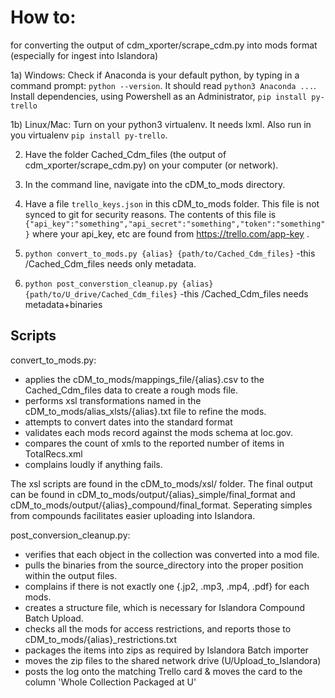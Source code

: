 # How to:

for converting the output of cdm_xporter/scrape_cdm.py into mods format (especially for ingest into Islandora)
  
  1a) Windows:  Check if Anaconda is your default python, by typing in a command prompt: `python --version`.  It should read `python3 Anaconda ...`.  Install dependencies, using Powershell as an Administrator, `pip install py-trello`
        
  1b) Linux/Mac:  Turn on your python3 virtualenv.  It needs lxml.  Also run in you virtualenv `pip install py-trello`.
 
  2) Have the folder Cached_Cdm_files (the output of cdm_xporter/scrape_cdm.py) on your computer (or network).
  
  3) In the command line, navigate into the cDM_to_mods directory.
  
  4) Have a file `trello_keys.json` in this cDM_to_mods folder.  This file is not synced to git for security reasons.  The contents of this file is `{"api_key":"something","api_secret":"something","token":"something"}` where your api_key, etc are found from https://trello.com/app-key .
  
  4) `python convert_to_mods.py {alias} {path/to/Cached_Cdm_files}`
        -this /Cached_Cdm_files needs only metadata.
  
  5) `python post_converstion_cleanup.py {alias} {path/to/U_drive/Cached_Cdm_files}`
        -this /Cached_Cdm_files needs metadata+binaries

## Scripts

convert_to_mods.py:
  - applies the cDM_to_mods/mappings_file/{alias}.csv to the Cached_Cdm_files data to create a rough mods file.
  - performs xsl transformations named in the cDM_to_mods/alias_xlsts/{alias}.txt file to refine the mods.
  - attempts to convert dates into the standard format
  - validates each mods record against the mods schema at loc.gov.
  - compares the count of xmls to the reported number of items in TotalRecs.xml
  - complains loudly if anything fails.

The xsl scripts are found in the cDM_to_mods/xsl/ folder.
The final output can be found in cDM_to_mods/output/{alias}_simple/final_format and cDM_to_mods/output/{alias}_compound/final_format.  Seperating simples from compounds facilitates easier uploading into Islandora.  

post_conversion_cleanup.py:
  - verifies that each object in the collection was converted into a mod file.  
  - pulls the binaries from the source_directory into the proper position within the output files.
  - complains if there is not exactly one {.jp2, .mp3, .mp4, .pdf} for each mods.
  - creates a structure file, which is necessary for Islandora Compound Batch Upload.  
  - checks all the mods for access restrictions, and reports those to cDM_to_mods/{alias}\_restrictions.txt  
  - packages the items into zips as required by Islandora Batch importer
  - moves the zip files to the shared network drive (U/Upload_to_Islandora)
  - posts the log onto the matching Trello card & moves the card to the column 'Whole Collection Packaged at U'
